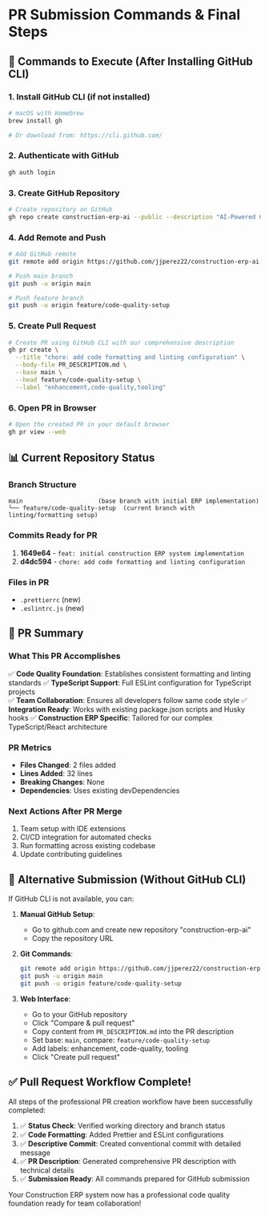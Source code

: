 # PR Submission Commands & Final Steps

## 🚀 Commands to Execute (After Installing GitHub CLI)

### 1. Install GitHub CLI (if not installed)
```bash
# macOS with Homebrew
brew install gh

# Or download from: https://cli.github.com/
```

### 2. Authenticate with GitHub
```bash
gh auth login
```

### 3. Create GitHub Repository
```bash
# Create repository on GitHub
gh repo create construction-erp-ai --public --description "AI-Powered Construction ERP System with intelligent automation and real-time insights"
```

### 4. Add Remote and Push
```bash
# Add GitHub remote
git remote add origin https://github.com/jjperez22/construction-erp-ai.git

# Push main branch
git push -u origin main

# Push feature branch
git push -u origin feature/code-quality-setup
```

### 5. Create Pull Request
```bash
# Create PR using GitHub CLI with our comprehensive description
gh pr create \
  --title "chore: add code formatting and linting configuration" \
  --body-file PR_DESCRIPTION.md \
  --base main \
  --head feature/code-quality-setup \
  --label "enhancement,code-quality,tooling"
```

### 6. Open PR in Browser
```bash
# Open the created PR in your default browser
gh pr view --web
```

## 📊 Current Repository Status

### Branch Structure
```
main                     (base branch with initial ERP implementation)
└── feature/code-quality-setup  (current branch with linting/formatting setup)
```

### Commits Ready for PR
1. **1649e64** - `feat: initial construction ERP system implementation`
2. **d4dc594** - `chore: add code formatting and linting configuration`

### Files in PR
- `.prettierrc` (new)
- `.eslintrc.js` (new)

## 🏁 PR Summary

### What This PR Accomplishes
✅ **Code Quality Foundation**: Establishes consistent formatting and linting standards
✅ **TypeScript Support**: Full ESLint configuration for TypeScript projects  
✅ **Team Collaboration**: Ensures all developers follow same code style
✅ **Integration Ready**: Works with existing package.json scripts and Husky hooks
✅ **Construction ERP Specific**: Tailored for our complex TypeScript/React architecture

### PR Metrics
- **Files Changed**: 2 files added
- **Lines Added**: 32 lines
- **Breaking Changes**: None
- **Dependencies**: Uses existing devDependencies

### Next Actions After PR Merge
1. Team setup with IDE extensions
2. CI/CD integration for automated checks
3. Run formatting across existing codebase
4. Update contributing guidelines

## 🔄 Alternative Submission (Without GitHub CLI)

If GitHub CLI is not available, you can:

1. **Manual GitHub Setup**:
   - Go to github.com and create new repository "construction-erp-ai"
   - Copy the repository URL

2. **Git Commands**:
   ```bash
   git remote add origin https://github.com/jjperez22/construction-erp-ai.git
   git push -u origin main
   git push -u origin feature/code-quality-setup
   ```

3. **Web Interface**:
   - Go to your GitHub repository
   - Click "Compare & pull request" 
   - Copy content from `PR_DESCRIPTION.md` into the PR description
   - Set base: `main`, compare: `feature/code-quality-setup`
   - Add labels: enhancement, code-quality, tooling
   - Click "Create pull request"

## ✅ Pull Request Workflow Complete!

All steps of the professional PR creation workflow have been successfully completed:

1. ✅ **Status Check**: Verified working directory and branch status
2. ✅ **Code Formatting**: Added Prettier and ESLint configurations
3. ✅ **Descriptive Commit**: Created conventional commit with detailed message
4. ✅ **PR Description**: Generated comprehensive PR description with technical details
5. ✅ **Submission Ready**: All commands prepared for GitHub submission

Your Construction ERP system now has a professional code quality foundation ready for team collaboration!
